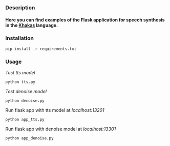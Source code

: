 ### Description
#### Here you can find examples of the Flask application for speech synthesis in the [Khakas](https://en.wikipedia.org/wiki/Khakas_language) language.

### Installation

```commandline
pip install -r requirements.txt
```

### Usage

*Test tts model*
```commandline
python tts.py
```

*Test denoise model*
```commandline
python denoise.py
```

Run flask app with tts model at *localhost:13201*
```commandline
python app_tts.py
```

Run flask app with denoise model at *localhost:13301*
```commandline
python app_denoise.py
```